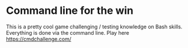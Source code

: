 # Command line for the win
This is a pretty cool game challenging / testing knowledge on Bash skills. Everything is done via the command line.
Play here https://cmdchallenge.com/

